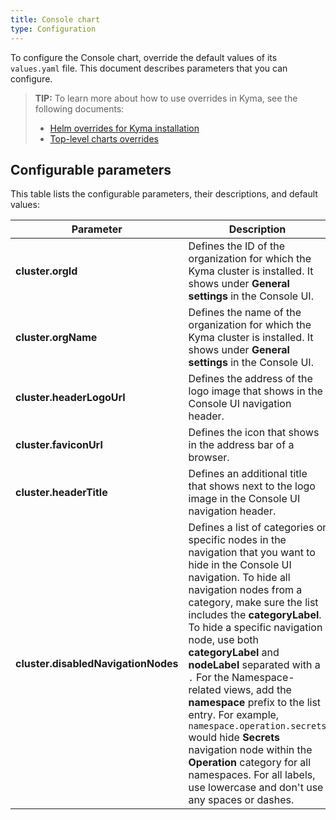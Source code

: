 ```yaml
---
title: Console chart
type: Configuration
---
```


To configure the Console chart, override the default values of its `values.yaml` file. This document describes parameters that you can configure.

>**TIP:** To learn more about how to use overrides in Kyma, see the following documents:
>* [Helm overrides for Kyma installation](/root/kyma/#configuration-helm-overrides-for-kyma-installation)
>* [Top-level charts overrides](/root/kyma/#configuration-helm-overrides-for-kyma-installation-top-level-charts-overrides)

## Configurable parameters

This table lists the configurable parameters, their descriptions, and default values:

| Parameter | Description | Default value |
|-----------|-------------|---------------|
| **cluster.orgId** |  Defines the ID of the organization for which the Kyma cluster is installed. It shows under **General settings** in the Console UI. | `my-org-123` |
| **cluster.orgName** | Defines the name of the organization for which the Kyma cluster is installed. It shows under **General settings** in the Console UI. | `My Organization` |
| **cluster.headerLogoUrl** | Defines the address of the logo image that shows in the Console UI navigation header. | `assets/logo.svg` |
| **cluster.faviconUrl** | Defines the icon that shows in the address bar of a browser. | `favicon.ico` |
| **cluster.headerTitle** | Defines an additional title that shows next to the logo image in the Console UI navigation header. | None |
| **cluster.disabledNavigationNodes** | Defines a list of categories or specific nodes in the navigation that you want to hide in the Console UI navigation. To hide all navigation nodes from a category, make sure the list includes the **categoryLabel**. To hide a specific navigation node, use both **categoryLabel** and **nodeLabel** separated with a `.`  For the Namespace-related views, add the **namespace** prefix to the list entry. For example, `namespace.operation.secrets` would hide **Secrets** navigation node within the **Operation** category for all namespaces. For all labels, use lowercase and don't use any spaces or dashes. | `''` |